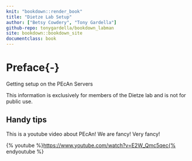 ```yaml
---
knit: "bookdown::render_book"
title: "Dietze Lab Setup"
author: ["Betsy Cowdery", "Tony Gardella"]
github-repo: tonygardella/bookdown_labman
site: bookdown::bookdown_site
documentclass: book
---
```


# Preface{-}

Getting setup on the PEcAn Servers


This information is exclusively for members of the Dietze lab and is not for public use. 

## Handy tips

This is a youtube video about PEcAn! We are fancy! Very fancy!

{% youtube %}https://www.youtube.com/watch?v=E2W_Qmc5qec{% endyoutube %}

